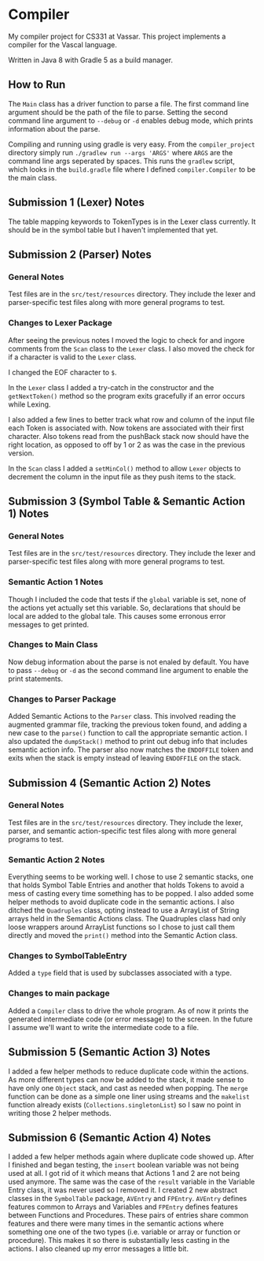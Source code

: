 # Compiler
My compiler project for CS331 at Vassar.
This project implements a compiler for the Vascal language.

Written in Java 8 with Gradle 5 as a build manager.

## How to Run
The `Main` class has a driver function to parse a file.
The first command line argument should be the path of the file to parse. Setting the second command line argument to `--debug` or `-d` enables debug mode, which prints information about the parse.

 
Compiling and running using gradle is very easy. From the `compiler_project` directory simply run `./gradlew run --args 'ARGS'` where `ARGS` are the command line args seperated by spaces.
This runs the `gradlew` script, which looks in the `build.gradle` file where I defined `compiler.Compiler` to be the main class.

## Submission 1 (Lexer) Notes
The table mapping keywords to TokenTypes is in the Lexer class currently. It should be in the symbol table
but I haven't implemented that yet.

## Submission 2 (Parser) Notes
### General Notes
Test files are in the `src/test/resources` directory. They include the lexer and parser-specific test files along with more general programs to test.
### Changes to Lexer Package
After seeing the previous notes I moved the logic to check for and ingore comments from the `Scan` class to the `Lexer` class. I also moved the check for if a character is valid to the `Lexer` class. 

I changed the EOF character to `$`.

In the `Lexer` class I added a try-catch in the constructor and the `getNextToken()` method so the program exits gracefully if an error occurs while Lexing.

I also added a few lines to better track what row and column of the input file each Token is associated with. Now tokens are associated with their first character. Also tokens read from the pushBack stack now should have the right location, as opposed to off by 1 or 2 as was the case in the previous version.

In the `Scan` class I added a `setMinCol()` method to allow `Lexer` objects to decrement the column in the input file as they push items to the stack. 


## Submission 3 (Symbol Table & Semantic Action 1) Notes
### General Notes
Test files are in the `src/test/resources` directory. They include the lexer and parser-specific test files along with more general programs to test.

### Semantic Action 1 Notes
Though I included the code that tests if the `global` variable is set, none of the actions yet actually set this variable.
So, declarations that should be local are added to the global tale. This causes some erronous error messages to get printed.

### Changes to Main Class
Now debug information about the parse is not enaled by default. You have to pass `--debug` or `-d` as the second command line argument to enable the print statements.

### Changes to Parser Package
Added Semantic Actions to the `Parser` class. This involved reading the augmented grammar file, tracking the previous token found, and adding a new case to the `parse()` function to call the appropriate semantic action. I also updated the `dumpStack()` method to print out debug info that includes semantic action info. The parser also now matches the `ENDOFFILE` token and exits when the stack is empty instead of leaving `ENDOFFILE` on the stack. 


## Submission 4 (Semantic Action 2) Notes
### General Notes
Test files are in the `src/test/resources` directory. They include the lexer, parser, and semantic action-specific test files along with more general programs to test.

### Semantic Action 2 Notes
Everything seems to be working well. I chose to use 2 semantic stacks, one that holds Symbol Table Entries and another that holds Tokens to avoid a mess
of casting every time something has to be popped. I also added some helper methods to avoid duplicate code in the semantic actions. I also ditched the
`Quadruples` class, opting instead to use a ArrayList of String arrays held in the Semantic Actions class. The Quadruples class had only loose wrappers
around ArrayList functions so I chose to just call them directly and moved the `print()` method into the Semantic Action class.

### Changes to SymbolTableEntry
Added a `type` field that is used by subclasses associated with a type.  

### Changes to main package
Added a `Compiler` class to drive the whole program. As of now it prints the generated intermediate code (or error message) to the screen.
In the future I assume we'll want to write the intermediate code to a file. 


## Submission 5 (Semantic Action 3) Notes
I added a few helper methods to reduce duplicate code within the actions. As more different types can now be added to the stack, it made sense to 
have only one `Object` stack, and cast as needed when popping. The `merge` function can be done as a simple one liner using streams and the `makelist` function already exists 
(`Collections.singletonList`) so I saw no  point in writing those 2 helper methods. 

## Submission 6 (Semantic Action 4) Notes
I added a few helper methods again where duplicate code showed up. After I finished and began testing, the `insert` boolean variable was not being used at all.
I got rid of it which means that Actions 1 and 2 are not being used anymore. The same was the case of the `result` variable in the Variable Entry class, it was never used so I removed it.
I created 2 new abstract classes in the `SymbolTable` package, `AVEntry` and `FPEntry`. `AVEntry` defines features common to Arrays and Variables and 
`FPEntry` defines features between Functions and Procedures. These pairs of entries share common features and there were many times in the
 semantic actions where something one one of the two types (i.e. variable or array or function or procedure). This makes it so there is substantially less casting in the actions.
 I also cleaned up my error messages a little bit.




 
